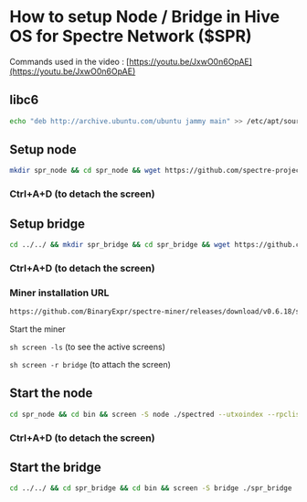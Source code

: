 # How to setup Node / Bridge in Hive OS for Spectre Network ($SPR)
Commands used in the video : [https://youtu.be/JxwO0n6OpAE](https://youtu.be/JxwO0n6OpAE)

## libc6 
```sh
echo "deb http://archive.ubuntu.com/ubuntu jammy main" >> /etc/apt/sources.list && apt update && apt upgrade -y && apt install g++-11 -y && apt install libc6 -y
```

## Setup node
```sh
mkdir spr_node && cd spr_node && wget https://github.com/spectre-project/rusty-spectre/releases/download/v0.3.14/rusty-spectre-v0.3.14-linux-gnu-amd64.zip && unzip rusty-spectre-v0.3.14-linux-gnu-amd64.zip && cd bin && screen -S node ./spectred --utxoindex --rpclisten=0.0.0.0:18110
```

### Ctrl+A+D (to detach the screen)

## Setup bridge
```sh
cd ../../ && mkdir spr_bridge && cd spr_bridge && wget https://github.com/spectre-project/spectre-stratum-bridge/releases/download/v0.3.15/spr_bridge-v0.3.15-linux-x86_64.zip && unzip spr_bridge-v0.3.15-linux-x86_64.zip && cd bin && screen -S bridge ./spr_bridge
```

### Ctrl+A+D (to detach the screen)

### Miner installation URL
```sh
https://github.com/BinaryExpr/spectre-miner/releases/download/v0.6.18/spectre_miner_x64-v0.6.18_linux.tar.gz
```

Start the miner

``sh
screen -ls`` (to see the active screens)

``sh
screen -r bridge`` (to attach the screen)

## Start the node
```sh
cd spr_node && cd bin && screen -S node ./spectred --utxoindex --rpclisten=0.0.0.0:18110
```

### Ctrl+A+D (to detach the screen)

## Start the bridge
```sh
cd ../../ && cd spr_bridge && cd bin && screen -S bridge ./spr_bridge
```

